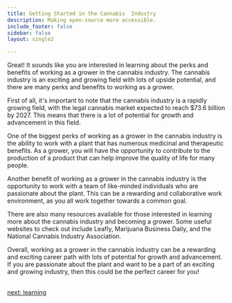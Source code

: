 ```yaml
---
title: Getting Started in the Cannabis  Industry
description: Making open-source more accessible.
include_footer: false
sidebar: false
layout: single2

---
```


<p>
Great! It sounds like you are interested in learning about the perks and benefits of working as a grower in the cannabis industry. The cannabis industry is an exciting and growing field with lots of upside potential, and there are many perks and benefits to working as a grower.

First of all, it's important to note that the cannabis industry is a rapidly growing field, with the legal cannabis market expected to reach $73.6 billion by 2027. This means that there is a lot of potential for growth and advancement in this field.

One of the biggest perks of working as a grower in the cannabis industry is the ability to work with a plant that has numerous medicinal and therapeutic benefits. As a grower, you will have the opportunity to contribute to the production of a product that can help improve the quality of life for many people.

Another benefit of working as a grower in the cannabis industry is the opportunity to work with a team of like-minded individuals who are passionate about the plant. This can be a rewarding and collaborative work environment, as you all work together towards a common goal.

There are also many resources available for those interested in learning more about the cannabis industry and becoming a grower. Some useful websites to check out include Leafly, Marijuana Business Daily, and the National Cannabis Industry Association.

Overall, working as a grower in the cannabis industry can be a rewarding and exciting career path with lots of potential for growth and advancement. If you are passionate about the plant and want to be a part of an exciting and growing industry, then this could be the perfect career for you!

<br>
<a href="https://workdojos.com/growers/learning">next: learning</a>
</p>